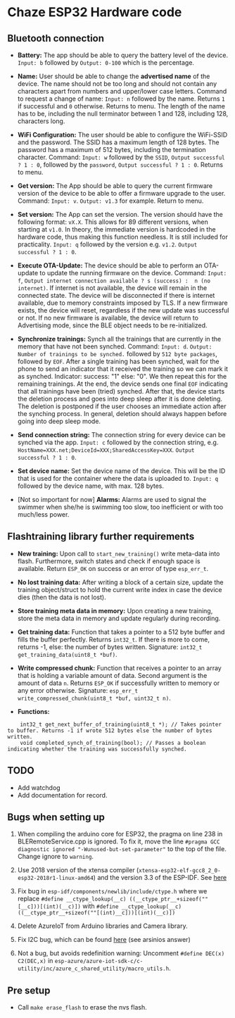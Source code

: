 # Chaze ESP32 Hardware code

## Bluetooth connection

- **Battery:** The app should be able to query the battery level of the device. ```Input: b``` followed by ```Output: 0-100``` which is the percentage.

- **Name:** User should be able to change the **advertised name** of the device. The name should not be too long and should not contain any characters apart from numbers and upper/lower case letters. Command to request a change of name: ```Input: n``` followed by the name. Returns ```1``` if successful and ```0``` otherwise. Returns to menu. The length of the name has to be, including the
null terminator between 1 and 128, including 128, characters long.

- **WiFi Configuration:** The user should be able to configure the WiFi-SSID and the password. The SSID has a maximum length of 128 bytes. The password has a maximum of 512 bytes, including the termination character. Command: ```Input: w``` followed by the ```SSID```, ```Output successful ? 1 : 0```, followed by the ```password```, ```Output successful ? 1 : 0```. Returns to menu.

- **Get version:** The App should be able to query the current firmware version of the device to be able to offer a firmware upgrade to the user. Command: ```Input: v```. ```Output: v1.3``` for example. Return to menu.

- **Set version:** The App can set the version. The version should have the following format: ```vX.X```. This allows for 89 different
versions, when starting at ```v1.0```. In theory, the immediate version is hardcoded in the hardware code, thus making this function
needless. It is still included for practicality. ```Input: q``` followed by the version e.g. ```v1.2```.  ```Output successful ? 1 : 0```.

- **Execute OTA-Update:** The device should be able to perform an OTA-update to update the running firmware on the device. Command: ```Input: f```, ```Output internet connection available ? s (success) :  n (no internet)```. If internet is not available, the device will remain in the connected state. The device will be disconnected if there is internet available, due to memory constraints imposed by TLS. If a new firmware exists, the device will reset, regardless if the new update was successful or not. If no new firmware is available, the device will return to Advertising mode, since the BLE object needs to be re-initialized.

- **Synchronize trainings:** Synch all the trainings that are currently in the memory that have not been synched. Command: ```Input: d```. ```Output: Number of trainings to be synched.``` followed by ```512 byte packages```, followed by ```EOF```. After a single training has been synched, wait for the phone to send an indicator that it received the training so we can mark it as synched. Indicator: success: "1" else: "0". We then repeat this for the remaining trainings. At the end, the device sends one final ```EOF``` indicating that all trainings have been (tried) synched. After that, the device starts the deletion process and goes into deep sleep after it is done deleting. The deletion is postponed if the user chooses an immediate action after the synching process. In general, deletion should always happen before going into deep sleep mode.

- **Send connection string:** The connection string for every device can be synched via the app. ```Input: c``` followed by the connection string, e.g. ```HostName=XXX.net;DeviceId=XXX;SharedAccessKey=XXX```. ```Output successful ? 1 : 0```.

- **Set device name:** Set the device name of the device. This will be the ID that is used for the container where the data is uploaded to. ```Input: q``` followed by the device name, with max. 128 bytes.

- [Not so important for now] **Alarms:** Alarms are used to signal the swimmer when she/he is swimming too slow, too inefficient or with too much/less power.

## Flashtraining library further requirements

- **New training:** Upon call to ```start_new_training()``` write meta-data into flash. Furthermore, switch states and check if enough space is available. Return ```ESP_OK``` on success or an error of type ```esp_err_t```.

- **No lost training data:** After writing a block of a certain size, update the training object/struct to hold the current write index in case the device dies (then the data is not lost).

- **Store training meta data in memory:** Upon creating a new training, store the meta data in memory and update regularly during recording.

- **Get training data:** Function that takes a pointer to a 512 byte buffer and fills the buffer perfectly. Returns ```int32_t```. If there is more to come, returns -1, else: the number of bytes written.  Signature: ```int32_t get_training_data(uint8_t *buf)```.

- **Write compressed chunk:** Function that receives a pointer to an array that is holding a variable amount of data. Second argument is the amount of data ```n```. Returns ```ESP_OK``` if successfully written to memory or any error otherwise. Signature: ```esp_err_t write_compressed_chunk(uint8_t *buf, uint32_t n)```.

- **Functions:**

```
    int32_t get_next_buffer_of_training(uint8_t *); // Takes pointer to buffer. Returns -1 if wrote 512 bytes else the number of bytes written.
    void completed_synch_of_training(bool); // Passes a boolean indicating whether the training was successfully synched.
```

## TODO

- Add watchdog
- Add documentation for record.

## Bugs when setting up

1) When compiling the arduino core for ESP32, the pragma on line 238 in BLERemoteService.cpp is ignored. To fix it, move the line ```#pragma GCC diagnostic ignored "-Wunused-but-set-parameter"``` to the top of the file. Change ignore to ```warning```.

2) Use 2018 version of the xtensa compiler (```xtensa-esp32-elf-gcc8_2_0-esp32-2018r1-linux-amd64```) and the version 3.3 of the ESP-IDF. See [here](https://www.esp32.com/viewtopic.php?t=7400)

3) Fix bug in ```esp-idf/components/newlib/include/ctype.h``` where we replace ```#define __ctype_lookup(__c) ((__ctype_ptr__+sizeof(""[__c]))[(int)(__c)])``` with ```#define __ctype_lookup(__c) ((__ctype_ptr__+sizeof(""[(int)__c]))[(int)(__c)])```

4) Delete AzureIoT from Arduino libraries and Camera library.

5) Fix I2C bug, which can be found [here](https://github.com/espressif/esp-idf/issues/680) (see arsinios answer)

6) Not a bug, but avoids redefinition warning: Uncomment ```#define DEC(x) C2(DEC,x)``` in ```esp-azure/azure-iot-sdk-c/c-utility/inc/azure_c_shared_utility/macro_utils.h```.

## Pre setup

- Call ```make erase_flash``` to erase the nvs flash.